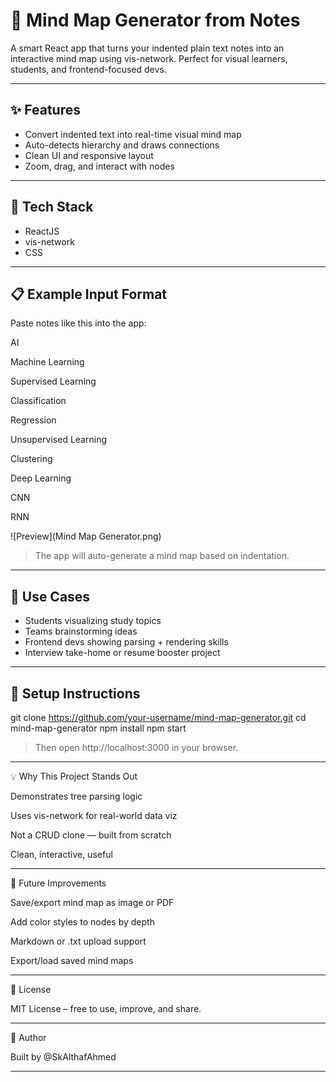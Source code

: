 # 🧠 Mind Map Generator from Notes

A smart React app that turns your indented plain text notes into an interactive mind map using vis-network. Perfect for visual learners, students, and frontend-focused devs.

---

## ✨ Features

- Convert indented text into real-time visual mind map
- Auto-detects hierarchy and draws connections
- Clean UI and responsive layout
- Zoom, drag, and interact with nodes

---

## 🧰 Tech Stack

- ReactJS
- vis-network
- CSS

---

## 📋 Example Input Format

Paste notes like this into the app:

AI

Machine Learning

Supervised Learning

Classification

Regression


Unsupervised Learning

Clustering



Deep Learning

CNN

RNN

![Preview](Mind Map Generator.png)

> The app will auto-generate a mind map based on indentation.

---

## 🧠 Use Cases

- Students visualizing study topics
- Teams brainstorming ideas
- Frontend devs showing parsing + rendering skills
- Interview take-home or resume booster project

---

## 🚀 Setup Instructions


git clone https://github.com/your-username/mind-map-generator.git
cd mind-map-generator
npm install
npm start

> Then open http://localhost:3000 in your browser.




---

💡 Why This Project Stands Out

Demonstrates tree parsing logic

Uses vis-network for real-world data viz

Not a CRUD clone — built from scratch

Clean, interactive, useful



---

📝 Future Improvements

Save/export mind map as image or PDF

Add color styles to nodes by depth

Markdown or .txt upload support

Export/load saved mind maps



---

📄 License

MIT License – free to use, improve, and share.


---

🙌 Author

Built by @SkAlthafAhmed

---
